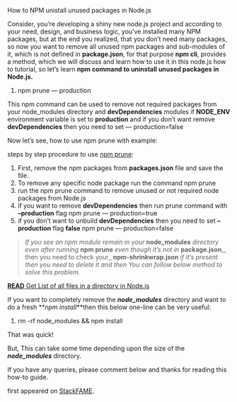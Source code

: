 How to NPM unistall unused packages in Node.js

Consider, you’re developing a shiny new node.js project and according to your need, design, and business logic, you’ve installed many NPM packages, but at the end you realized, that you don’t need many packages, so now you want to remove all unused npm packages and sub-modules of it, which is not defined in **package.json**, for that purpose **npm cli**, provides a method, which we will discuss and learn how to use it in this node.js how to tutorial, so let’s learn **npm command to uninstall unused packages in Node.js.**

1.  npm prune — production

This npm command can be used to remove not required packages from your node_modules directory and **devDependencies** modules if **NODE_ENV** environment variable is set to **production** and if you don’t want remove **devDependencies** then you need to set — production=false

Now let’s see, how to use npm prune with example:

steps by step procedure to use [npm prune](https://docs.npmjs.com/cli/prune):

1.  First, remove the npm packages from **packages.json** file and save the file.
2.  To remove any specific node package run the command npm prune
3.  run the npm prune command to remove unused or not required node packages from Node.js
4.  if you want to remove **devDependencies** then run prune command with **–production** flag npm prune — production=true
5.  if you don’t want to unbuild **devDependencies** then you need to set **–production** flag **false** npm prune — production=false

> _If you see an npm module remain in your_ **node_modules** _directory even after running_ **npm prune** _even though it’s not in_ **package.json**\_, then you need to check your\_ **npm-shrinkwrap.json** _if it’s present then you need to delete it and then You can follow below method to solve this problem._

[**READ** Get List of all files in a directory in Node.js](https://stackfame.com/list-all-files-in-a-directory-nodejs)

If you want to completely remove the **_node_modules_** directory and want to do a fresh **_npm install_**then this below one-line can be very useful:

1.  rm -rf node_modules && npm install

That was quick!

But, This can take some time depending upon the size of the **_node_modules_** directory.

If you have any queries, please comment below and thanks for reading this how-to guide.

first appeared on [StackFAME](https://stackfame.com/npm-unistall-unused-packages-node-js).
